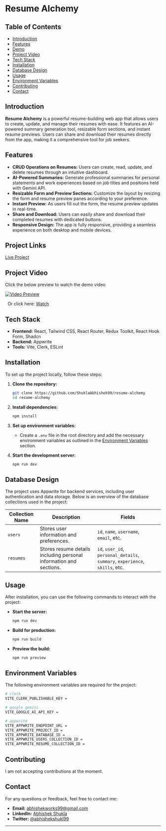 # Resume Alchemy

## Table of Contents

-   [Introduction](#introduction)
-   [Features](#features)
-   [Demo](#demo)
-   [Project Video](#project-video)
-   [Tech Stack](#tech-stack)
-   [Installation](#installation)
-   [Database Design](#database-design)
-   [Usage](#usage)
-   [Environment Variables](#environment-variables)
-   [Contributing](#contributing)
-   [Contact](#contact)

## Introduction

**Resume Alchemy** is a powerful resume-building web app that allows users to create, update, and manage their resumes with ease. It features an AI-powered summary generation tool, resizable form sections, and instant resume previews. Users can share and download their resumes directly from the app, making it a comprehensive tool for job seekers.

## Features

-   **CRUD Operations on Resumes:** Users can create, read, update, and delete resumes through an intuitive dashboard.
-   **AI-Powered Summaries:** Generate professional summaries for personal statements and work experiences based on job titles and positions held with Gemini API.
-   **Resizable Form and Preview Sections:** Customize the layout by resizing the form and resume preview panes according to your preference.
-   **Instant Preview:** As users fill out the form, the resume preview updates in real-time.
-   **Share and Download:** Users can easily share and download their completed resumes with dedicated buttons.
-   **Responsive Design:** The app is fully responsive, providing a seamless experience on both desktop and mobile devices.

## Project Links

[Live Project](https://resumeai.abhishekshukla.xyz/)

## Project Video

Click the below preview to watch the demo video

[![Video Preview](https://img.youtube.com/vi/vyG7L1xVLts/0.jpg)](https://www.youtube.com/watch?v=vyG7L1xVLts)

&nbsp;
Or click here: [Watch](https://www.youtube.com/watch?v=vyG7L1xVLts)

## Tech Stack

-   **Frontend:** React, Tailwind CSS, React Router, Redux Toolkit, React Hook Form, Shadcn
-   **Backend:** Appwrite
-   **Tools:** Vite, Clerk, ESLint

## Installation

To set up the project locally, follow these steps:

1. **Clone the repository:**

    ```bash
    git clone https://github.com/ShuklaAbhishek99/resume-alchemy
    cd resume-alchemy
    ```

2. **Install dependencies:**

    ```bash
    npm install
    ```

3. **Set up environment variables:**

    - Create a `.env` file in the root directory and add the necessary environment variables as outlined in the [Environment Variables](#environment-variables) section.

4. **Start the development server:**

    ```bash
    npm run dev
    ```

## Database Design

The project uses Appwrite for backend services, including user authentication and data storage. Below is an overview of the database collections used in the project:

| Collection Name | Description                                                        | Fields                                                                       |
| --------------- | ------------------------------------------------------------------ | ---------------------------------------------------------------------------- |
| `users`         | Stores user information and preferences.                           | `id`, `name`, `username`, `email`, etc.                                      |
| `resumes`       | Stores resume details including personal information and sections. | `id`, `user_id`, `personal_details`, `summary`, `experience`, `skills`, etc. |

## Usage

After installation, you can use the following commands to interact with the project:

-   **Start the server:**

    ```bash
    npm run dev
    ```

-   **Build for production:**

    ```bash
    npm run build
    ```

-   **Preview the build:**

    ```bash
    npm run preview
    ```

## Environment Variables

The following environment variables are required for the project:

```bash
# clerk
VITE_CLERK_PUBLISHABLE_KEY =

# google gemini
VITE_GOOGLE_AI_API_KEY =

# appwrite
VITE_APPWRITE_ENDPOINT_URL =
VITE_APPWRITE_PROJECT_ID =
VITE_APPWRITE_DATABASE_ID =
VITE_APPWRITE_USERS_COLLECTION_ID =
VITE_APPWRITE_RESUME_COLLECTION_ID =
```

## Contributing

I am not accepting contributions at the moment.

## Contact

For any questions or feedback, feel free to contact me:

-   **Email:** abhishekworks99@gmail.com
-   **LinkedIn:** [Abhishek Shukla](https://www.linkedin.com/in/abhishek-shukla99/)
-   **Twitter:** [@abhishekshukl99](https://x.com/abhishekshukl99)

---
